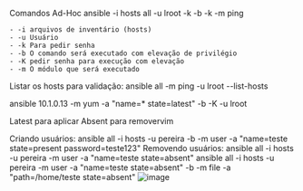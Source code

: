 Comandos Ad-Hoc
ansible -i hosts all -u lroot -k -b -k -m ping

	- -i arquivos de inventário (hosts)
	- -u Usuário
	- -k Para pedir senha
	- -b O comando será executado com elevação de privilégio
	- -K pedir senha para execução com elevação
	- -m O módulo que será executado

Listar os hosts para validação:
ansible all -m ping -u lroot --list-hosts

ansible 10.1.0.13 -m yum -a "name=* state=latest" -b -K -u lroot

Latest para aplicar
Absent para removervim 

Criando usuários:
ansible all -i hosts -u pereira -b -m user -a "name=teste state=present password=teste123"
Removendo usuários:
ansible all -i hosts -u pereira -m user -a "name=teste state=absent"
ansible all -i hosts -u pereira -m user -a "name=teste state=absent" -b -m file -a "path=/home/teste state=absent"
![image](https://github.com/lparruda/ansible/assets/77876497/94ab178a-e0b7-4e61-a38b-bf77c7c361bc)

